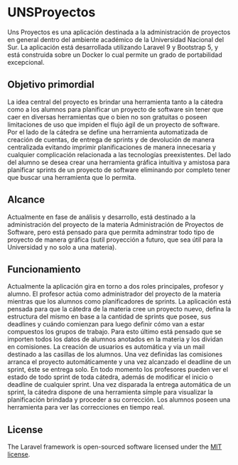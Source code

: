 # UNSProyectos

Uns Proyectos es una aplicación destinada a la administración de proyectos en general dentro del ambiente académico de la Universidad Nacional del Sur. La aplicación está desarrollada utilizando Laravel 9 y Bootstrap 5, y está construida sobre un Docker lo cual permite un grado de portabilidad excepcional.

## Objetivo primordial

La idea central del proyecto es brindar una herramienta tanto a la cátedra como a los alumnos para planificar un proyecto de software sin tener que caer en diversas herramientas que o bien no son gratuitas o poseen limitaciones de uso que impiden el flujo ágil de un proyecto de software. Por el lado de la cátedra se define una herramienta automatizada de creación de cuentas, de entrega de sprints y de devolución de manera centralizada evitando imprimir planificaciones de manera innecesaria y cualquier complicación relacionada a las tecnologías preexistentes. Del lado del alumno se desea crear una herramienta gráfica intuitiva y amistosa para planificar sprints de un proyecto de software eliminando por completo tener que buscar una herramienta que lo permita.

## Alcance

Actualmente en fase de análisis y desarrollo, está destinado a la administración del proyecto de la materia Administración de Proyectos de Software, pero está pensado para que permita adminstrar todo tipo de proyecto de manera gráfica (sutil proyección a futuro, que sea útil para la Universidad y no solo a una materia).

## Funcionamiento

Actualmente la aplicación gira en torno a dos roles principales, profesor y alumno. El profesor actúa como administrador del proyecto de la materia mientras que los alumnos como planificadores de sprints. La aplicación está pensada para que la cátedra de la materia cree un proyecto nuevo, defina la estructura del mismo en base a la cantidad de sprints que posee, sus deadlines y cuándo comienzan para luego definir cómo van a estar compuestos los grupos de trabajo. Para esto último está pensado que se importen todos los datos de alumnos anotados en la materia y los dividan en comisiones. La creación de usuarios es automática y via un mail destinado a las casillas de los alumnos. 
Una vez definidas las comisiones arranca el proyecto automáticamente y una vez alcanzado el deadline de un sprint, éste se entrega solo.
En todo momento los profesores pueden ver el estado de todo sprint de toda cátedra, además de modificar el inicio o deadline de cualquier sprint.
Una vez disparada la entrega automática de un sprint, la cátedra dispone de una herramienta símple para visualizar la planificación brindada y proceder a su corrección.
Los alumnos poseen una herramienta para ver las correcciones en tiempo real.

## License

The Laravel framework is open-sourced software licensed under the [MIT license](https://opensource.org/licenses/MIT).
